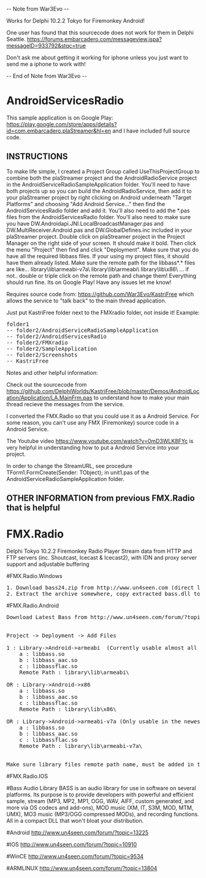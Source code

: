 -- Note from War3Evo --

   Works for Delphi 10.2.2 Tokyo for Firemonkey Android!
   
   One user has found that this sourcecode does not work for them in Delphi Seattle.  https://forums.embarcadero.com/messageview.jspa?messageID=933792&stqc=true
   
   Don't ask me about getting it working for iphone unless you just want to send me a iphone to work with!
   
-- End of Note from War3Evo --

# AndroidServicesRadio
This sample application is on Google Play: https://play.google.com/store/apps/details?id=com.embarcadero.plaStreamer&hl=en and I have included full source code.

## INSTRUCTIONS
<p>
To make life simple, I created a Project Group called UseThisProjectGroup to combine both the plaStreamer project and the AndroidRadioService project in the AndroidServiceRadioSampleApplication folder.  You'll need to have both projects up so you can build the AndroidRadioService, then add it to your plaStreamer project by right clicking on Android underneath "Target Platforms" and choosing "Add Android Service..." then find the AndroidServicesRadio folder and add it.  You'll also need to add the *.pas files from the AndroidServicesRadio folder.  You'll also need to make sure you have DW.Androidapi.JNI.LocalBroadcastManager.pas and DW.MultiReceiver.Android.pas and DW.GlobalDefines.inc included in your plaStreamer project. Double click on plaStreamer project in the Project Manager on the right side of your screen.  It should make it bold.  Then click the menu "Project" then find and click "Deployment".  Make sure that you do have all the required libbass files.  If your using my project files, it should have them already listed.  Make sure the remote path for the libbass*.* files are like... library\lib\armeabi-v7a\ library\lib\armeabi\ library\lib\x86\ ... if not.. double or triple click on the remote path and change them!  Everything should run fine.  Its on Google Play!   Have any issues let me know! 
</p>


Requires source code from: https://github.com/War3Evo/KastriFree which allows the service to "talk back" to the main thread application.

Just put KastriFree folder next to the FMXradio folder, not inside it! Example:
<pre>
folder1
-- folder2/AndroidServiceRadioSampleApplication
-- folder2/AndroidServicesRadio
-- folder2/FMXradio
-- folder2/SampleApplication
-- folder2/Screenshots
-- KastriFree
</pre>

Notes and other helpful information:

Check out the sourcecode from https://github.com/DelphiWorlds/KastriFree/blob/master/Demos/AndroidLocation/Application/LA.MainFrm.pas to understand how to make your main thread recieve the messages from the service.

I converted the FMX.Radio so that you could use it as a Android Service.  For some reason, you can't use any FMX (Firemonkey) source code in a Android Service.

The Youtube video https://www.youtube.com/watch?v=0mD3WLK8FYc is very helpful in understanding how to put a Android Service into your project.

In order to change the StreamURL, see procedure TForm1.FormCreate(Sender: TObject); in unit1.pas of the AndroidServiceRadioSampleApplication folder.

## OTHER INFORMATION from previous FMX.Radio that is helpful

# FMX.Radio
Delphi Tokyo 10.2.2 Firemonkey Radio Player
Stream data from HTTP and FTP servers (inc. Shoutcast, Icecast & Icecast2), with IDN and proxy server support and adjustable buffering 

#FMX.Radio.Windows
<pre>
1. Download bass24.zip from http://www.un4seen.com (direct link http://uk.un4seen.com/files/bass24.zip ).
2. Extract the archive somewhere, copy extracted bass.dll to your project output directory.
</pre>

#FMX.Radio.Android
<pre>
Download Latest Bass from http://www.un4seen.com/forum/?topic=13225


Project -> Deployment -> Add Files

1 : Library->Android->armeabi  (Currently usable almost all androids)
	a : libbass.so
	b : libbass_aac.so	
	c : libbassflac.so
	Remote Path : library\lib\armeabi\

OR : Library->Android->x86
	a : libbass.so
	b : libbass_aac.so	
	c : libbassflac.so
	Remote Path : library\lib\x86\

OR : Library->Android->armeabi-v7a (Only usable in the newest androids)
	a : libbass.so
	b : libbass_aac.so	
	c : libbassflac.so
	Remote Path : library\lib\armeabi-v7a\


Make sure library files remote path name, must be added in the Deployment window.
</pre>


#FMX.Radio.IOS

#Bass Audio Library
BASS is an audio library for use in software on several platforms. Its purpose is to provide developers with powerful and efficient sample, stream (MP3, MP2, MP1, OGG, WAV, AIFF, custom generated, and more via OS codecs and add-ons), MOD music (XM, IT, S3M, MOD, MTM, UMX), MO3 music (MP3/OGG compressed MODs), and recording functions. All in a compact DLL that won't bloat your distribution.

#Android
http://www.un4seen.com/forum/?topic=13225

#IOS
http://www.un4seen.com/forum/?topic=10910

#WinCE
http://www.un4seen.com/forum/?topic=9534

#ARMLINUX
http://www.un4seen.com/forum/?topic=13804
